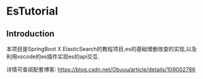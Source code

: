 # EsTutorial

## Introduction

本项目是SpringBoot X ElasticSearch的教程项目,es的基础增删改查的实现,以及利用vscode的es插件实现es的api交互.

详情可查阅配套博客:  https://blog.csdn.net/Obuuu/article/details/109002786

